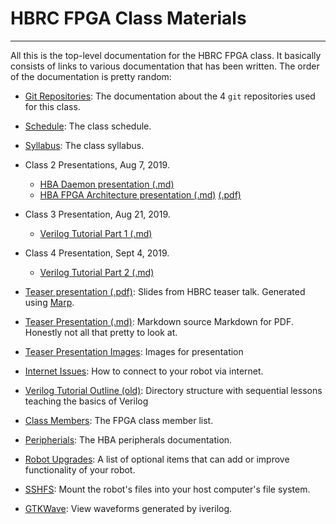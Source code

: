 # HBRC FPGA Class Materials

---

All this is the top-level documentation for the HBRC FPGA class.
It basically consists of links to various documentation that has
been written.  The order of the documentation is pretty random:

* [Git Repositories](repositories.md):
  The documentation about the 4 `git` repositories used for this class.

* [Schedule](schedule.md):
  The class schedule.

* [Syllabus](syllabus.md):
  The class syllabus.

* Class 2 Presentations, Aug 7, 2019.
  * [HBA Daemon presentation (.md)](hbadaemon_talk.md)
  * [HBA FPGA Architecture presentation (.md)](hbafpga_talk.md) [(.pdf)](hbafpga_talk_slides.pdf)

* Class 3 Presentation, Aug 21, 2019.
  * [Verilog Tutorial Part 1 (.md)](verilog_tutorial_part1.md)

* Class 4 Presentation, Sept 4, 2019.
  * [Verilog Tutorial Part 2 (.md)](verilog_tutorial_part2.md)

* [Teaser presentation (.pdf)](presentation.pdf):
  Slides from HBRC teaser talk. Generated using [Marp](https://github.com/marp-team/marp).

* [Teaser Presentation (.md)](presentation.md):
  Markdown source Markdown for PDF.  Honestly not all that pretty to look at.

* [Teaser Presentation Images](images):
  Images for presentation

* [Internet Issues](wifi.md):
  How to connect to your robot via internet.

* [Verilog Tutorial Outline (old)](verilog-tutorial/README.md):
  Directory structure with sequential lessons teaching the basics of Verilog

* [Class Members](class_members.md):
  The FPGA class member list.

* [Peripherials](https://github.com/hbrc-fpga-class/peripherals):
  The HBA peripherals documentation.

* [Robot Upgrades](upgrades.md):
A list of optional items that can add or improve functionality of your robot.

* [SSHFS](sshfs.md):
Mount the robot's files into your host computer's file system.

* [GTKWave](gtkwave.md):
View waveforms generated by iverilog.



